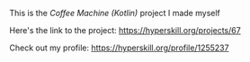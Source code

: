 This is the *Coffee Machine (Kotlin)* project I made myself

Here's the link to the project: https://hyperskill.org/projects/67

Check out my profile: https://hyperskill.org/profile/1255237